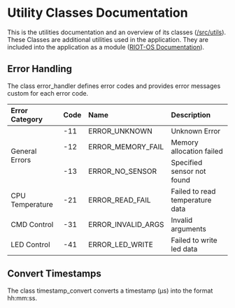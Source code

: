 <style>
table, th, td {
    text-align: left
}
</style>

# Utility Classes Documentation

This is the utilities documentation and an overview of its classes ([/src/utils](../utils)). These Classes are 
additional utilities used in the application. They are included into the application as a module ([RIOT-OS Documentation](https://doc.riot-os.org/creating-modules.html)).

## Error Handling

The class error_handler defines error codes and provides error messages custom for each error code.

<table>
    <thead>
        <tr>
            <th>Error Category</th>
            <th>Code</th>
            <th>Name</th>
            <th>Description</th>
        </tr>
    </thead>
    <tbody>
        <tr>
            <td rowspan=3>General Errors</td>
            <td>-11</td>
            <td>ERROR_UNKNOWN</td>
            <td>Unknown Error</td>
        </tr>
        <tr>
            <td>-12</td>
            <td>ERROR_MEMORY_FAIL</td>
            <td>Memory allocation failed</td>
        </tr>
        <tr>
            <td>-13</td>
            <td>ERROR_NO_SENSOR</td>
            <td>Specified sensor not found</td>
        </tr>
        <tr>
            <td rowspan=1>CPU Temperature</td>
            <td>-21</td>
            <td>ERROR_READ_FAIL</td>
            <td>Failed to read temperature data</td>
        </tr>
        <tr>
            <td rowspan=1>CMD Control</td>
            <td>-31</td>
            <td>ERROR_INVALID_ARGS</td>
            <td>Invalid arguments</td>
        </tr>
        <tr>
            <td rowspan=1>LED Control</td>
            <td>-41</td>
            <td>ERROR_LED_WRITE</td>
            <td>Failed to write led data</td>
        </tr>
    </tbody>
</table>


## Convert Timestamps

The class timestamp_convert converts a timestamp (&micro;s) into the format hh:mm:ss.